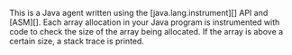 This is a Java agent written using the [java.lang.instrument][] API and
[ASM][]. Each array allocation in your Java program is instrumented with code to check the size of the array being allocated.  If the array is above a certain size, a stack trace is printed.

